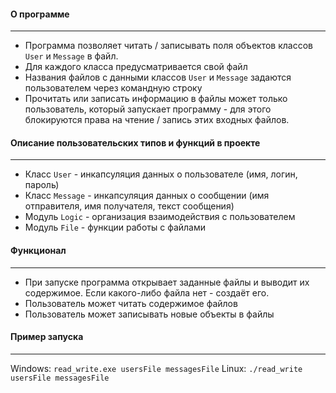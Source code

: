 #### О программе
---
- Программа позволяет читать / записывать поля объектов классов `User` и `Message` в файл.
- Для каждого класса предусматривается свой файл
- Названия файлов с данными классов `User` и `Message` задаются пользователем через командную строку
- Прочитать или записать информацию в файлы может только пользователь, который запускает программу - для этого блокируются права на чтение / запись этих входных файлов.


#### Описание пользовательских типов и функций в проекте
---
- Класс `User` - инкапсуляция данных о пользователе (имя, логин, пароль)
- Класс `Message` - инкапсуляция данных о сообщении (имя отправителя, имя получателя, текст сообщения)
- Модуль `Logic` - организация взаимодействия с пользователем
- Модуль `File` - функции работы с файлами


#### Функционал
---
- При запуске программа открывает заданные файлы и выводит их содержимое. Если какого-либо файла нет - создаёт его.
- Пользователь может читать содержимое файлов
- Пользователь может записывать новые объекты в файлы


#### Пример запуска
---
Windows: `read_write.exe usersFile messagesFile`
Linux: `./read_write usersFile messagesFile`

